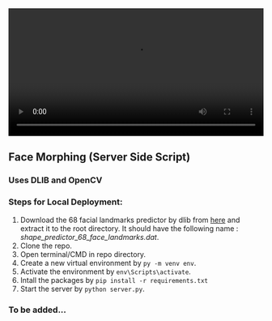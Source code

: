 <video width="100%">
  <source src="Sample.mp4" type="video/mp4">
</video>

## Face Morphing (Server Side Script)
### Uses DLIB and OpenCV

### Steps for Local Deployment:
1. Download the 68 facial landmarks predictor by dlib from [here](http://dlib.net/files/shape_predictor_68_face_landmarks.dat.bz2) and extract it to the root directory. It should have the following name : _shape_predictor_68_face_landmarks.dat_.
2. Clone the repo.
3. Open terminal/CMD in repo directory.
4. Create a new virtual environment by ```py -m venv env```.
5. Activate the environment by ```env\Scripts\activate```.
6. Intall the packages by ```pip install -r requirements.txt```
7. Start the server by ```python server.py```.

### To be added...
